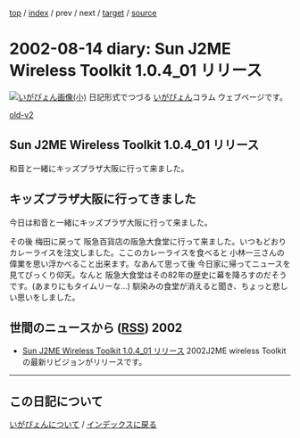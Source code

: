 [top](https://igapyon.github.io/diary/) 
 / [index](https://igapyon.github.io/diary/2002/index.html) 
 / prev 
 / next 
 / [target](https://igapyon.github.io/diary/2002/ig020814.html) 
 / [source](https://github.com/igapyon/diary/blob/gh-pages/2002/ig020814.html.src.md) 

2002-08-14 diary: Sun J2ME Wireless Toolkit 1.0.4_01 リリース
=====================================================================================================
[![いがぴょん画像(小)](https://igapyon.github.io/diary/images/iga200306s.jpg "いがぴょん")](https://igapyon.github.io/diary/memo/memoigapyon.html) 日記形式でつづる [いがぴょん](https://igapyon.github.io/diary/memo/memoigapyon.html)コラム ウェブページです。

[old-v2](ig020814-orig.html)

## Sun J2ME Wireless Toolkit 1.0.4_01 リリース

和音と一緒にキッズプラザ大阪に行って来ました。


## キッズプラザ大阪に行ってきました

今日は和音と一緒にキッズプラザ大阪に行って来ました。

その後 梅田に戻って 阪急百貨店の阪急大食堂に行って来ました。いつもどおりカレーライスを注文しました。ここのカレーライスを食べると 小林一三さんの偉業を思い浮かべること出来ます。なあんて思って後 今日家に帰ってニュースを見てびっくり仰天。なんと 阪急大食堂はその82年の歴史に幕を降ろすのだそうです。(あまりにもタイムリーな…) 馴染みの食堂が消えると聞き、ちょっと悲しい思いをしました。

## 世間のニュースから ([RSS](ig020814-news.xml)) 2002


* [Sun J2ME Wireless Toolkit 1.0.4_01 リリース](http://java.sun.com/products/j2mewtoolkit/ja_download-1_0_4.html)  2002J2ME wireless Toolkit の最新リビジョンがリリースです。


----------------------------------------------------------------------------------------------------

## この日記について
[いがぴょんについて](https://igapyon.github.io/diary/memo/memoigapyon.html) / [インデックスに戻る](https://igapyon.github.io/diary/idxall.html)

